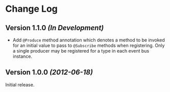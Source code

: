 Change Log
==========

Version 1.1.0 *(In Development)*
--------------------------------

 * Add `@Produce` method annotation which denotes a method to be invoked for
   an initial value to pass to `@Subscribe` methods when registering. Only a
   single producer may be registered for a type in each event bus instance.


Version 1.0.0 *(2012-06-18)*
----------------------------

Initial release.

